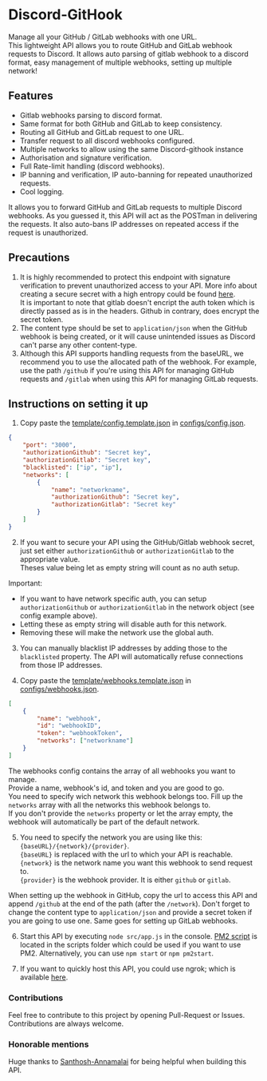 # Discord-GitHook

Manage all your GitHub / GitLab webhooks with one URL.  
This lightweight API allows you to route GitHub and GitLab webhook requests to Discord. It allows auto parsing of gitlab webhook to a discord format, easy management of multiple webhooks, setting up multiple network!

## Features

- Gitlab webhooks parsing to discord format.
- Same format for both GitHub and GitLab to keep consistency.
- Routing all GitHub and GitLab request to one URL.
- Transfer request to all discord webhooks configured.
- Multiple networks to allow using the same Discord-githook instance
- Authorisation and signature verification.
- Full Rate-limit handling (discord webhooks).
- IP banning and verification, IP auto-banning for repeated unauthorized requests.
- Cool logging.

It allows you to forward GitHub and GitLab requests to multiple Discord webhooks. As you guessed it, this API will act as the POSTman in delivering the requests. It also auto-bans IP addresses on repeated access if the request is unauthorized.

## Precautions

1) It is highly recommended to protect this endpoint with signature verification to prevent unauthorized access to your API. More info about creating a secure secret with a high entropy could be found [here](https://developer.github.com/webhooks/securing/).  
It is important to note that gitlab doesn't encript the auth token which is directly passed as is in the headers. Github in contrary, does encrypt the secret token.
2) The content type should be set to `application/json` when the GitHub webhook is being created, or it will cause unintended issues as Discord can't parse any other content-type.
3) Although this API supports handling requests from the baseURL, we recommend you to use the allocated path of the webhook. For example, use the path `/github` if you're using this API for managing GitHub requests and `/gitlab` when using this API for managing GitLab requests.

## Instructions on setting it up

1) Copy paste the [template/config.template.json](https://github.com/Khaazz/GitH-Discord-HookRouter/template/config-template.json) in [configs/config.json](https://github.com/Khaazz/Git-Discord-HookRouter/configs/).

```json
{
    "port": "3000",
    "authorizationGithub": "Secret key",
    "authorizationGitlab": "Secret key",
    "blacklisted": ["ip", "ip"],
    "networks": [
        {
            "name": "networkname",
            "authorizationGithub": "Secret key",
            "authorizationGitlab": "Secret key"
        }
    ]
}
```

2) If you want to secure your API using the GitHub/Gitlab webhook secret, just set either `authorizationGithub` or `authorizationGitlab` to the appropriate value.  
Theses value being let as empty string will count as no auth setup.  

Important:

- If you want to have network specific auth, you can setup `authorizationGithub` or `authorizationGitlab` in the network object (see config example above).
- Letting these as empty string will disable auth for this network.
- Removing these will make the network use the global auth.

3) You can manually blacklist IP addresses by adding those to the `blacklisted` property. The API will automatically refuse connections from those IP addresses.

3) Copy paste the [template/webhooks.template.json](https://github.com/Khaazz/Git-Discord-HookRouter/template/webhooks-template.json) in [configs/webhooks.json](https://github.com/Khaazz/Git-Discord-HookRouter/configs/).

```json
[
    {
        "name": "webhook",
        "id": "webhookID",
        "token": "webhookToken",
        "networks": ["networkname"]
    }
]
```

The webhooks config contains the array of all webhooks you want to manage.  
Provide a name, webhook's id, and token and you are good to go.  
You need to specify wich network this webhook belongs too. Fill up the `networks` array with all the networks this webhook belongs to.  
If you don't provide the `networks` property or let the array empty, the webhook will automatically be part of the default network.

5) You need to specify the network you are using like this: `{baseURL}/{network}/{provider}`.  
`{baseURL}` is replaced with the url to which your API is reachable.  
`{network}` is the network name you want this webhook to send request to.  
`{provider}` is the webhook provider. It is either `github` or `gitlab`.  

When setting up the webhook in GitHub, copy the url to access this API and append `/github` at the end of the path (after the `/network`). Don't forget to change the content type to `application/json` and provide a secret token if you are going to use one. Same goes for setting up GitLab webhooks.

6) Start this API by executing `node src/app.js` in the console. [PM2 script](https://github.com/Khaazz/Git-Discord-HookRouter/scripts/start.js) is located in the scripts folder which could be used if you want to use PM2.
Alternatively, you can use `npm start` or `npm pm2start`.

7) If you want to quickly host this API, you could use ngrok; which is available [here](https://ngrok.com/).

### Contributions

Feel free to contribute to this project by opening Pull-Request or Issues.
Contributions are always welcome.

### Honorable mentions

Huge thanks to [Santhosh-Annamalai](https://github.com/Santhosh-Annamalai) for being helpful when building this API.
